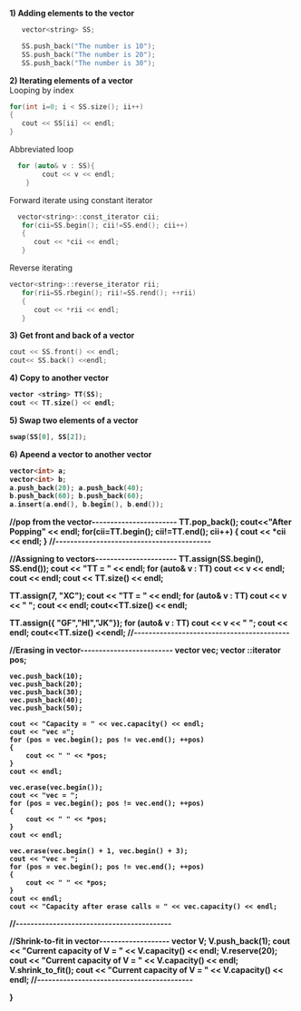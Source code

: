 <b>1) Adding elements to the vector</b>
```cpp
   vector<string> SS;

   SS.push_back("The number is 10");
   SS.push_back("The number is 20");
   SS.push_back("The number is 30");
```
<b>2) Iterating elements of a vector</b>
<br>
Looping by index
   ```cpp
   for(int i=0; i < SS.size(); ii++)
   {
      cout << SS[ii] << endl;
   }
   ```
Abbreviated loop
```cpp
  for (auto& v : SS){
        cout << v << endl;
    }
```

Forward iterate using constant iterator
```cpp
  vector<string>::const_iterator cii;
   for(cii=SS.begin(); cii!=SS.end(); cii++)
   {
      cout << *cii << endl;
   }
```
Reverse iterating 
```cpp
vector<string>::reverse_iterator rii;
   for(rii=SS.rbegin(); rii!=SS.rend(); ++rii)
   {
      cout << *rii << endl;
   }
  ```

<b>3) Get front and back of a vector</b>
   ```cpp
   cout << SS.front() << endl;
   cout<< SS.back() <<endl;
   ```
<b>4) Copy to another vector

   ```cpp
   vector <string> TT(SS);
   cout << TT.size() << endl;
   ```
<b>5) Swap two elements of a vector</b>
```cpp
swap(SS[0], SS[2]);
```
<b>6) Apeend a vector to another vector
```cpp
vector<int> a;
vector<int> b;
a.push_back(20); a.push_back(40);
b.push_back(60); b.push_back(60);
a.insert(a.end(), b.begin(), b.end());
```



   //pop from the vector-----------------------
   TT.pop_back();
   cout<<"After Popping" << endl;
   for(cii=TT.begin(); cii!=TT.end(); cii++)
   {
      cout << *cii << endl;
   }
   //------------------------------------------

 


   //Assigning to vectors----------------------
   TT.assign(SS.begin(), SS.end());
   cout << "TT = " << endl;
   for (auto& v : TT) cout << v << endl;
   cout << endl;
   cout << TT.size() << endl;

   TT.assign(7, "XC");
   cout << "TT = " << endl;
   for (auto& v : TT) cout << v << " ";
   cout << endl;
   cout<<TT.size() << endl;

   TT.assign({ "GF","HI","JK"});
   for (auto& v : TT) cout << v << " ";
   cout << endl;
   cout<<TT.size() <<endl;
   //------------------------------------------
   
   //Erasing in vector-------------------------
    vector <int> vec;
    vector <int>::iterator pos;

    vec.push_back(10);
    vec.push_back(20);
    vec.push_back(30);
    vec.push_back(40);
    vec.push_back(50);

    cout << "Capacity = " << vec.capacity() << endl;
    cout << "vec =";
    for (pos = vec.begin(); pos != vec.end(); ++pos)
    {
        cout << " " << *pos;
    }        
    cout << endl;

    vec.erase(vec.begin());
    cout << "vec = ";
    for (pos = vec.begin(); pos != vec.end(); ++pos)
    {
        cout << " " << *pos;
    }
    cout << endl;

    vec.erase(vec.begin() + 1, vec.begin() + 3);
    cout << "vec = ";
    for (pos = vec.begin(); pos != vec.end(); ++pos)
    {
        cout << " " << *pos;
    }     
    cout << endl;
    cout << "Capacity after erase calls = " << vec.capacity() << endl;
   //------------------------------------------

   
   
   //Shrink-to-fit in vector-------------------
   vector <int> V;
   V.push_back(1);
   cout << "Current capacity of V = " << V.capacity() << endl;
   V.reserve(20);
   cout << "Current capacity of V = " << V.capacity() << endl;
   V.shrink_to_fit();
   cout << "Current capacity of V = " << V.capacity() << endl;
   //------------------------------------------
 

}
